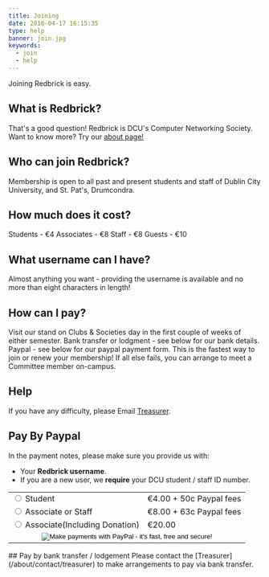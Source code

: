 ```yaml
---
title: Joining
date: 2016-04-17 16:15:35
type: help
banner: join.jpg
keywords:
  - join
  - help
---
```


Joining Redbrick is easy.

## What is Redbrick?
That's a good question! Redbrick is DCU's Computer Networking Society. Want to know more? Try our [about page!](../../about)

## Who can join Redbrick?
Membership is open to all past and present students and staff of Dublin City University, and St. Pat's, Drumcondra.

## How much does it cost?
Students - €4
Associates - €8
Staff - €8
Guests - €10
## What username can I have?
Almost anything you want - providing the username is available and no more than eight characters in length!

## How can I pay?
Visit our stand on Clubs & Societies day in the first couple of weeks of either semester.
Bank transfer or lodgment - see below for our bank details.
Paypal - see below for our paypal payment form. This is the fastest way to join or renew your membership!
If all else fails, you can arrange to meet a Committee member on-campus.
## Help
If you have any difficulty, please Email [Treasurer](/about/contact/treasurer).
## Pay By Paypal
In the payment notes, please make sure you provide us with:
  - Your __Redbrick username__.
  - If you are a new user, we __require__ your DCU student / staff ID number.

<form action="https://www.paypal.com/cgi-bin/webscr" method="post" target="paypal"><input type="hidden" name="cmd" value="_xclick"><input type="hidden" name="business" value="accounts@redbrick.dcu.ie"><input type="hidden" name="item_name" value="Membership"><input type="hidden" name="item_number" value="Membership Payment"><table id="paypalform"><tbody><tr><td><input type="radio" name="amount" value="4.50"> Student</td><td>€4.00 + 50c Paypal fees</td></tr><tr><td><input type="radio" name="amount" value="8.63"> Associate or Staff</td><td>€8.00 + 63c Paypal fees</td></tr><tr><td><input type="radio" name="amount" value="20.00"> Associate(Including Donation)</td><td>€20.00</td></tr><tr><td colspan="2" align="center"><input type="image" name="submit" src="http://www.paypal.com/en_US/i/btn/x-click-but06.gif" alt="Make payments with PayPal - it's fast, free and secure!"></td></tr></tbody></table>
<input type="hidden" name="no_shipping" value="1"> <input type="hidden" name="ah" value="0"> <input type="hidden" name="currency_code" value="EUR"> <input type="hidden" name="bn" value="PayPal_Mike"></form>
## Pay by bank transfer / lodgement
  Please contact the [Treasurer](/about/contact/treasurer) to make arrangements to pay via bank transfer.
